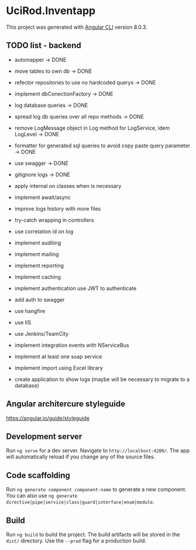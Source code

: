 # UciRod.Inventapp
This project was generated with [Angular CLI](https://github.com/angular/angular-cli) version 8.0.3.

## TODO list - backend
* automapper -> DONE
* move tables to own db -> DONE
* refector repositories to use no hardcoded querys -> DONE
* implement dbConectionFactory -> DONE 
* log database queries -> DONE
* spread log db queries over all repo methods -> DONE
* remove LogMessage object in Log method for LogService, idem LogLevel -> DONE
* formatter for generated sql queries to avoid copy paste query parameter -> DONE
* use swagger -> DONE
* gitignore logs -> DONE

* apply internal on classes when is necessary
* implement await/async
* improve logs history with more files
* try-catch wrapping in controllers
* use correlation id on log
* implement auditing
* implement mailing
* implement reporting
* implement caching
* implement authentication use JWT to authenticate
* add auth to swagger
* use hangfire
* use IIS
* use Jenkins/TeamCity
* implement integration events with NServiceBus
* implement at least one soap service
* implement import using Excel library
* create application to show logs (maybe will be necessary to migrate to a database)


## Angular architercure styleguide

https://angular.io/guide/styleguide

## Development server

Run `ng serve` for a dev server. Navigate to `http://localhost:4200/`. The app will automatically reload if you change any of the source files.

## Code scaffolding

Run `ng generate component component-name` to generate a new component. You can also use `ng generate directive|pipe|service|class|guard|interface|enum|module`.

## Build

Run `ng build` to build the project. The build artifacts will be stored in the `dist/` directory. Use the `--prod` flag for a production build.